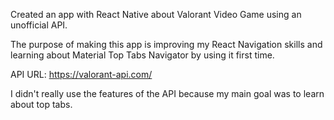 Created an app with React Native about Valorant Video Game using an unofficial API.

The purpose of making this app is improving my React Navigation skills and learning about Material Top Tabs Navigator by using it first time.

API URL: https://valorant-api.com/

I didn't really use the features of the API because my main goal was to learn about top tabs.
